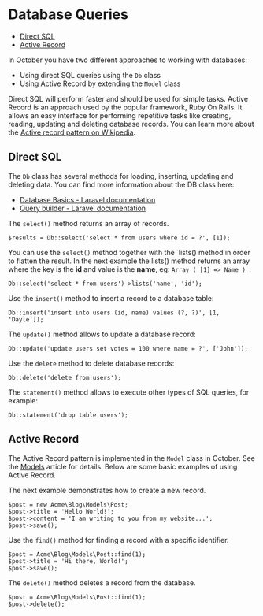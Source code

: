 # Database Queries

- [Direct SQL](#direct-sql)
- [Active Record](#active-record)


In October you have two different approaches to working with databases:

* Using direct SQL queries using the `Db` class
* Using Active Record by extending the `Model` class

Direct SQL will perform faster and should be used for simple tasks. Active Record is an approach used by the popular framework, Ruby On Rails. It allows an easy interface for performing repetitive tasks like creating, reading, updating and deleting database records. You can learn more about the [Active record pattern on Wikipedia](http://en.wikipedia.org/wiki/Active_record_pattern).

<a name="direct-sql" class="anchor" href="#direct-sql"></a>
## Direct SQL

The `Db` class has several methods for loading, inserting, updating and deleting data. You can find more information about the DB class here:

* [Database Basics - Laravel documentation](http://laravel.com/docs/database)
* [Query builder - Laravel documentation](http://laravel.com/docs/queries)

The `select()` method returns an array of records.

    $results = Db::select('select * from users where id = ?', [1]);

You can use the `select()` method together with the `lists() method in order to flatten the result. In the next example the lists() method returns an array where the key is the **id** and value is the **name**, eg: ```Array ( [1] => Name ) ```.

    Db::select('select * from users')->lists('name', 'id');

Use the `insert()` method to insert a record to a database table:

    Db::insert('insert into users (id, name) values (?, ?)', [1, 'Dayle']);

The `update()` method allows to update a database record:

    Db::update('update users set votes = 100 where name = ?', ['John']);

Use the `delete` method to delete database records:

    Db::delete('delete from users');

The `statement()` method allows to execute other types of SQL queries, for example:

    Db::statement('drop table users');

<a name="active-record" class="anchor" href="#active-record"></a>
## Active Record

The Active Record pattern is implemented in the `Model` class in October. See the [Models](model) article for details. Below are some basic examples of using Active Record.

The next example demonstrates how to create a new record.

    $post = new Acme\Blog\Models\Post;
    $post->title = 'Hello World!';
    $post->content = 'I am writing to you from my website...';
    $post->save();

Use the `find()` method for finding a record with a specific identifier.

    $post = Acme\Blog\Models\Post::find(1);
    $post->title = 'Hi there, World!';
    $post->save();

The `delete()` method deletes a record from the database.

    $post = Acme\Blog\Models\Post::find(1);
    $post->delete();